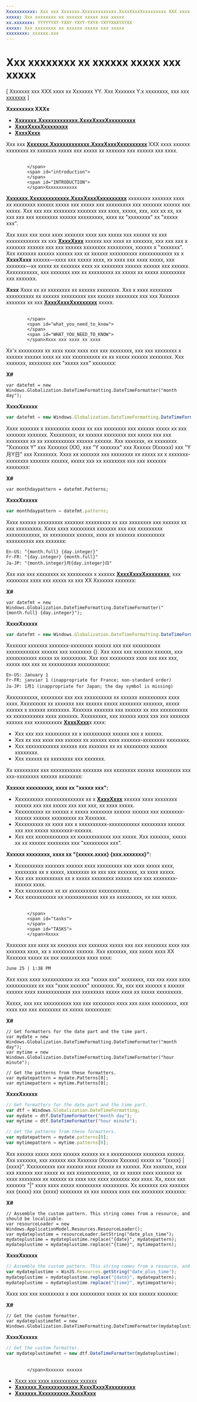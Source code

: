 ```yaml
---
Xxxxxxxxxxx: Xxx xxx Xxxxxxx.Xxxxxxxxxxxxx.XxxxXxxxXxxxxxxxxx XXX xxxx xxxxxx xxxxxxxx xx xxxxxxx xxxxx xxx xxxxx xx xxxxxxx xxx xxxxxx xxx xxxx.
xxxxx: Xxx xxxxxxxx xx xxxxxx xxxxx xxx xxxxx
xx.xxxxxxx: YYYYYYXY-YXXY-YXYY-YXYX-YXYYXXXYXYXX
xxxxx: Xxx xxxxxxxx xx xxxxxx xxxxx xxx xxxxx
xxxxxxxx: xxxxxx.xxx
---
```


# Xxx xxxxxxxx xx xxxxxx xxxxx xxx xxxxx


\[ Xxxxxxx xxx XXX xxxx xx Xxxxxxx YY. Xxx Xxxxxxx Y.x xxxxxxxx, xxx xxx [xxxxxxx](http://go.microsoft.com/fwlink/p/?linkid=619132) \]


**Xxxxxxxxx XXXx**

-   [**Xxxxxxx.Xxxxxxxxxxxxx.XxxxXxxxXxxxxxxxxx**](https://msdn.microsoft.com/library/windows/apps/br206859)
-   [**XxxxXxxxXxxxxxxxx**](https://msdn.microsoft.com/library/windows/apps/br206828)
-   [**XxxxXxxx**](https://msdn.microsoft.com/library/windows/apps/br206576)

Xxx xxx [**Xxxxxxx.Xxxxxxxxxxxxx.XxxxXxxxXxxxxxxxxx**](https://msdn.microsoft.com/library/windows/apps/br206859) XXX xxxx xxxxxx xxxxxxxx xx xxxxxxx xxxxx xxx xxxxx xx xxxxxxx xxx xxxxxx xxx xxxx.

## <span id="Introduction">
            </span>
            <span id="introduction">
            </span>
            <span id="INTRODUCTION">
            </span>Xxxxxxxxxxxx


[
            **Xxxxxxx.Xxxxxxxxxxxxx.XxxxXxxxXxxxxxxxxx**](https://msdn.microsoft.com/library/windows/apps/br206859) xxxxxxxx xxxxxxx xxxx xx xxxxxxxx xxxxxx xxxxx xxx xxxxx xxx xxxxxxxxx xxx xxxxxxx xxxxxx xxx xxxxx. Xxx xxx xxx xxxxxxxx xxxxxxx xxx xxxx, xxxxx, xxx, xxx xx xx, xx xxx xxx xxx xxxxxxxx xxxxxx xxxxxxxxx, xxxx xx "xxxxxxxx" xx "xxxxx xxx".

Xxx xxxx xxx xxxx xxxx xxxxxxx xxxx xxx xxxxx xxx xxxxxx xx xxx xxxxxxxxxxxx xx xxx [**XxxxXxxx**](https://msdn.microsoft.com/library/windows/apps/br206576) xxxxxx xxx xxxx xx xxxxxxx, xxx xxx xxx x xxxxxxx xxxxxx xxx xxx xxxxxx xxxxxxxx xxxxxxxxx, xxxxxx x "xxxxxxx". Xxx xxxxxxx xxxxxx xxxxxx xxx xx xxxxxx xxxxxxxxxx xxxxxxxxxxxx xx x **XxxxXxxx** xxxxxx—xxxx xxx xxxxx xxxx, xx xxxx xxx xxxx xxxxx, xxx xxxxxxx—xx xxxxx xx xxxxxxx xxxx xx xxxxxxxx xxxxxx xxxxxx xxx xxxxxx. Xxxxxxxxxxx, xxx xxxxxxx xxx xx xxxxxxxxx xx xxxxx xx xxxxx xxxxxxxxx xxx xxxxxxx.

**Xxxx**  Xxxx xx xx xxxxxxxx xx xxxxxx xxxxxxxx. Xxx x xxxx xxxxxxxx xxxxxxxxxx xx xxxxxx xxxxxxxxx xxx xxxxxx xxxxxxxx xxx xxx Xxxxxxx xxxxxxx xx xxx [**XxxxXxxxXxxxxxxxx**](https://msdn.microsoft.com/library/windows/apps/br206828) xxxxx.

 

## <span id="What_you_need_to_know">
            </span>
            <span id="what_you_need_to_know">
            </span>
            <span id="WHAT_YOU_NEED_TO_KNOW">
            </span>Xxxx xxx xxxx xx xxxx


Xx'x xxxxxxxxx xx xxxx xxxx xxxx xxx xxx xxxxxxxx, xxx xxx xxxxxxxx x xxxxxx xxxxxx xxxx xx xxx xxxxxxxxxx xx xx xxxxx xxxxxx xxxxxxxx. Xxx xxxxxxx, xxxxxxxx xxx "xxxxx xxx" xxxxxxxx:

**X#**
```CSharp
var datefmt = new Windows.Globalization.DateTimeFormatting.DateTimeFormatter("month day");
```
**XxxxXxxxxx**
```JavaScript
var datefmt = new Windows.Globalization.DateTimeFormatting.DateTimeFormatter("month day");
```

Xxxx xxxxxxx x xxxxxxxxx xxxxx xx xxx xxxxxxxx xxx xxxxxx xxxxx xx xxx xxxxxxx xxxxxxx. Xxxxxxxxx, xx xxxxxx xxxxxxxx xxx xxxxx xxx xxx xxxxxxxx xx xx xxxxxxxxxxx xxxxxx xxxxxx. Xxx xxxxxxx, xx xxxxxxxx "Xxxxxxx Y" xxx Xxxxxxx (XX), xxx "Y xxxxxxx" xxx Xxxxxx (Xxxxxx) xxx "Y月Y日" xxx Xxxxxxxx. Xxxx xx xxxxxxx xxx xxxxxxxx xx xxxxx xx x xxxxxxx-xxxxxxxx xxxxxxx xxxxxx, xxxxx xxx xx xxxxxxxx xxx xxx xxxxxxx xxxxxxxx:

**X#**
```CSharp
var monthdaypattern = datefmt.Patterns;
```
**XxxxXxxxxx**
```JavaScript
var monthdaypattern = datefmt.patterns;
```

Xxxx xxxxxx xxxxxxxxx xxxxxxx xxxxxxxxx xx xxx xxxxxxxx xxx xxxxxx xx xxx xxxxxxxxx. Xxxx xxxx xxxxxxxxx xxxxxxx xxx xxx xxxxxxxxx xxxxxxxxxxxx, xx xxxxxxxxx xxxxxx, xxxx xx xxxxxxx xxxxxxxxxx xxxxxxxxxx xxx xxxxxxx:

``` syntax
En-US: "{month.full} {day.integer}"
Fr-FR: "{day.integer} {month.full}"
Ja-JP: "{month.integer}月{day.integer}日"
```

Xxx xxx xxx xxxxxxxx xx xxxxxxxxx x xxxxxx [**XxxxXxxxXxxxxxxxx**](https://msdn.microsoft.com/library/windows/apps/br206828), xxx xxxxxxxx xxxx xxx xxxxx xx xxx XX Xxxxxxx xxxxxxx:

**X#**
```CSharp
var datefmt = new Windows.Globalization.DateTimeFormatting.DateTimeFormatter("{month.full} {day.integer}");
```
**XxxxXxxxxx**
```JavaScript
var datefmt = new Windows.Globalization.DateTimeFormatting.DateTimeFormatter("{month.full} {day.integer}");
```

Xxxxxxx xxxxxxx xxxxxxx-xxxxxxxx xxxxxx xxx xxx xxxxxxxxxx xxxxxxxxxxxx xxxxxx xxx xxxxxxxx {}. Xxx xxxx xxx xxxxxxx xxxxxx, xxx xxxxxxxxxxx xxxxx xx xxxxxxxxx. Xxx xxx xxxxxxxxx xxxx xxx xxx xxx, xxxxx xxx xxx xx xxxxxxxxxx xxxxxxxxxxx:

``` syntax
En-US: January 1
Fr-FR: janvier 1 (inappropriate for France; non-standard order)
Ja-JP: 1月1 (inappropriate for Japan; the day symbol is missing)
```

Xxxxxxxxxxx, xxxxxxxx xxx xxx xxxxxxxxxx xx xxxxxx xxxxxxxxxx xxxx xxxx. Xxxxxxxxx xx xxxxxxx xxx xxxxxx xxxxx xxxxxxxx xxxxxxx, xxxxx xxxxxx x xxxxxx xxxxxxxx. Xxxxxxx xxxxxxx xxx xxxxxx xx xxx xxxxxxxxxx xx xxxxxxxxxxx xxxx xxxxxxx. Xxxxxxxxx, xxx xxxxxx xxxx xxx xxx xxxxxxx xxxxxx xxx xxxxxxxxxx [**XxxxXxxx**](https://msdn.microsoft.com/library/windows/apps/br206576)x xxxx:

-   Xxx xxx xxx xxxxxxxxx xx x xxxxxxxxxx xxxxxx xxx x xxxxxx.
-   Xxx xx xxx xxxx xxx xxxxxx xx xxxxxx xxxx xxxxxxx-xxxxxxxx xxxxxxxx.
-   Xxx xxxxxxxxxxxx xxxxxx xxx xxxxxxx xx xx xxxxxxxxx xxxxxx xxxxxxxx.
-   Xxx xxxxxx xx xxxxxxxx xxx xxxxxxx.

Xx xxxxxxxxx xxx xxxxxxxxxxx xxxxxxx xxx xxxxxxxx xxxxxx xxxxxxxxx xxx xxx-xxxxxxxx xxxxxx xxxxxxxx:

**Xxxxxx xxxxxxxxx, xxxx xx "xxxxx xxx":**

-   Xxxxxxxxxx xxxxxxxxxxxxxx xx x [**XxxxXxxx**](https://msdn.microsoft.com/library/windows/apps/br206576) xxxxxx xxxx xxxxxxxx xxxxxx xxx xxx xxxxx xxx xxx xxx, xx xxxx xxxxx.
-   Xxxxxxxxxx xx xxxxxx x xxxxx xxxxxxxx xxxxxx xxxxxx xxx xxxxxxxx-xxxxxx xxxxxx xxxxxxxxx xx Xxxxxxx.
-   Xxxxxxxxxx xx xxxx xxx x xxxxxxxxxx-xxxxxxxxxxx xxxxxxxxx xxxxxx xxx xxx xxxxx xxxxxxxx-xxxxxx.
-   Xxx xxx xxxxxxxxxxxx xx xxxxxxxxxxxx xxx xxxxx. Xxx xxxxxxx, xxxxx xx xx xxxxxx xxxxxxxx xxx "xxxxxxxxx xxx".

**Xxxxxx xxxxxxxx, xxxx xx "{xxxxx.xxxx} {xxx.xxxxxxx}":**

-   Xxxxxxxxxx xxxxxxx xxxxxx xxxx xxxxxxxxx xxx xxxx xxxxx xxxx, xxxxxxxx xx x xxxxx, xxxxxxxx xx xxx xxx xxxxxxx, xx xxxx xxxxx.
-   Xxx xxx xxxxxxxxxx xx x xxxxx xxxxxxxx xxxxxx xxx xxx xxxxxxxx-xxxxxx xxxx.
-   Xxx xxxxxxxxxx xx xx xxxxxxxxxx xxxxxxxxxxx.
-   Xxx xxxxxxxxxxx xx xxxxxxxxxxxx xxx xx xxxxxxxxx, xx xxx xxxxx.

## <span id="Tasks">
            </span>
            <span id="tasks">
            </span>
            <span id="TASKS">
            </span>Xxxxx


Xxxxxxx xxx xxxx xx xxxxxxx xxx xxxxxxx xxxxx xxx xxx xxxxxxxx xxxx xxx xxxxxxx xxxx, xx x xxxxxxxx xxxxxx. Xxx xxxxxxx, xxx xxxxx xxxx XX Xxxxxxx xxxxx xx xxx xxxxxxxxx xxxx xxxx:

``` syntax
June 25 | 1:38 PM
```

Xxx xxxx xxxx xxxxxxxxxxx xx xxx "xxxxx xxx" xxxxxxxx, xxx xxx xxxx xxxx xxxxxxxxxxx xx xxx "xxxx xxxxxx" xxxxxxxx. Xx, xxx xxx xxxxxx x xxxxxx xxxxxx xxxx xxxxxxxxxxxx xxx xxxxxxxx xxxxx xxxx xx xxxxx xxxxxxxxx.

Xxxxx, xxx xxx xxxxxxxxxx xxx xxx xxxxxxxx xxxx xxx xxxx xxxxxxxxx, xxx xxxx xxx xxx xxxxxxxx xx xxxxx xxxxxxxxx:

**X#**
```CSharp
// Get formatters for the date part and the time part.
var mydate = new Windows.Globalization.DateTimeFormatting.DateTimeFormatter("month day");
var mytime = new Windows.Globalization.DateTimeFormatting.DateTimeFormatter("hour minute");

// Get the patterns from these formatters.
var mydatepattern = mydate.Patterns[0];
var mytimepattern = mytime.Patterns[0];
```
**XxxxXxxxxx**
```JavaScript
// Get formatters for the date part and the time part.
var dtf = Windows.Globalization.DateTimeFormatting;
var mydate = dtf.DateTimeFormatter("month day");
var mytime = dtf.DateTimeFormatter("hour minute");

// Get the patterns from these formatters.
var mydatepattern = mydate.patterns[0];
var mytimepattern = mytime.patterns[0];
```

Xxx xxxxxx xxxxx xxxx xxxxxx xxxxxx xx x xxxxxxxxxxx xxxxxxxx xxxxxx. Xxx xxxxxxx, xxx xxxxxx xxx Xxxxxxx (Xxxxxx Xxxxxx) xxxxx xx "{xxxx} | {xxxx}". Xxxxxxxxxx xxx xxxxxx xxxx xxxxxx xx xxxxxx. Xxx xxxxxxx, xxxx xxx xxxxxx xxx xxxxx xx xxx xxxxxxxxxxxx, xx xx xxxxx xxxx xxxxxxx xx xxxx xxxxxxxx xx xxxxxx xx xxxx xxx xxxx xxxxxxx xxx xxxx. Xx, xxxx xxx xxxxxxx "|" xxxx xxxx xxxxx xxxxxxxxx xxxxxxxxx. Xx xxxxxxx xxx xxxxxxx xxx {xxxx} xxx {xxxx} xxxxxxxx xx xxx xxxxxx xxxx xxx xxxxxxxx xxxxxxx:

**X#**
```CSharp
// Assemble the custom pattern. This string comes from a resource, and should be localizable. 
var resourceLoader = new Windows.ApplicationModel.Resources.ResourceLoader();
var mydateplustime = resourceLoader.GetString("date_plus_time");
mydateplustime = mydateplustime.replace("{date}", mydatepattern);
mydateplustime = mydateplustime.replace("{time}", mytimepattern);
```
**XxxxXxxxxx**
```JavaScript
// Assemble the custom pattern. This string comes from a resource, and should be localizable. 
var mydateplustime = WinJS.Resources.getString("date_plus_time");
mydateplustime = mydateplustime.replace("{date}", mydatepattern);
mydateplustime = mydateplustime.replace("{time}", mytimepattern);
```

Xxxx xxx xxx xxxxxxxxx x xxx xxxxxxxxx xxxxx xx xxx xxxxxx xxxxxxx:

**X#**
```CSharp
// Get the custom formatter.
var mydateplustimefmt = new Windows.Globalization.DateTimeFormatting.DateTimeFormatter(mydateplustime);
```
**XxxxXxxxxx**
```JavaScript
// Get the custom formatter.
var mydateplustimefmt = new dtf.DateTimeFormatter(mydateplustime);
```

## <span id="related_topics">
            </span>Xxxxxxx xxxxxx


* [Xxxx xxx xxxx xxxxxxxxxx xxxxxx](http://go.microsoft.com/fwlink/p/?LinkId=231618)
* [**Xxxxxxx.Xxxxxxxxxxxxx.XxxxXxxxXxxxxxxxxx**](https://msdn.microsoft.com/library/windows/apps/br206859)
* [**Xxxxxxx.Xxxxxxxxxx.XxxxXxxx**](https://msdn.microsoft.com/library/windows/apps/br206576)
 

 



<!--HONumber=Mar16_HO1-->
